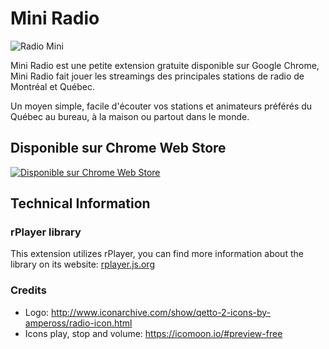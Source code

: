 # Mini Radio

![Radio Mini](https://user-images.githubusercontent.com/187134/29489199-4d6242fc-84e9-11e7-8de2-9fd656a541da.gif)

Mini Radio est une petite extension gratuite disponible sur Google Chrome, Mini Radio fait jouer les streamings des principales stations de radio de Montréal et Québec.

Un moyen simple, facile d'écouter vos stations et animateurs préférés du Québec au bureau, à la maison ou partout dans le monde.

## Disponible sur Chrome Web Store

[![Disponible sur Chrome Web Store](https://user-images.githubusercontent.com/187134/29489211-91743dec-84e9-11e7-9892-e37b7645ad74.png)](https://chrome.google.com/webstore/detail/mini-radio/klcjochgjlcecbalpokmcldlfhngcnfh?utm_source=github)

## Technical Information

### rPlayer library

This extension utilizes rPlayer, you can find more information about the library on its website: [rplayer.js.org](https://rplayer.js.org/)

### Credits
- Logo: http://www.iconarchive.com/show/qetto-2-icons-by-ampeross/radio-icon.html
- Icons play, stop and volume: https://icomoon.io/#preview-free
